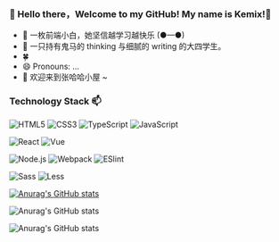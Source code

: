 ### 👋 Hello there，Welcome to my GitHub! My name is Kemix!👻
- 🌱 一枚前端小白，她坚信越学习越快乐  (●—●)
- 💫 一只持有鬼马的 thinking 与细腻的 writing 的大四学生。
- 🍀 
- 😄 Pronouns: ...
- 🤗 欢迎来到张哈哈小屋 ~ 

### Technology Stack 📫

![HTML5](https://img.shields.io/badge/-HTML5-%23E44D27?style=flat-square&logo=html5&logoColor=ffffff)
![CSS3](https://img.shields.io/badge/CSS3-yellow?style=flat-square&logo=css3)
![TypeScript](https://img.shields.io/badge/-TypeScript-007ACC?style=flat-square&logo=typescript&logoColor=white)
![JavaScript](https://img.shields.io/badge/JavaScript-red?style=flat-square&logo=JavaScript&logoColor=ffffff)

![React](https://img.shields.io/badge/React-blue?style=flat-square&logo=react&logoColor=ffffff)
![Vue](https://img.shields.io/badge/Vue.js-4FC08D?style=flat-square&logo=Vue.js&logoColor=ffffff)

![Node.js](https://img.shields.io/badge/Node.js-339933?style=flat-square&logo=Node.js&logoColor=ffffff)
![Webpack](https://img.shields.io/badge/Webpack-skyblue?style=flat-square&logo=Webpack&logoColor=ffffff)
![ESlint](https://img.shields.io/badge/ESLint-4B32C3?style=flat-square&logo=ESLint&logoColor=ffffff)

![Sass](https://img.shields.io/badge/-Sass-%23CC6699?style=flat-square&logo=sass&logoColor=ffffff)
![Less](https://img.shields.io/badge/Less-1171EE?style=flat-square&logo=Less&logoColor=ffffff)



[![Anurag's GitHub stats](https://github-readme-stats.vercel.app/api?username=kemix-zjj)](https://github.com/anuraghazra/github-readme-stats)

![Anurag's GitHub stats](https://github-readme-stats.vercel.app/api?username=kemix-zjj&hide=contribs,prs)

![Anurag's GitHub stats](https://github-readme-stats.vercel.app/api?username=kemix-zjj&show_icons=true)
